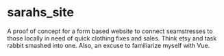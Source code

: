 # sarahs_site
A proof of concept for a form based website to connect seamstresses to those locally in need of quick clothing fixes and sales. Think etsy and task rabbit smashed into one. Also, an excuse to familiarize myself with Vue.
